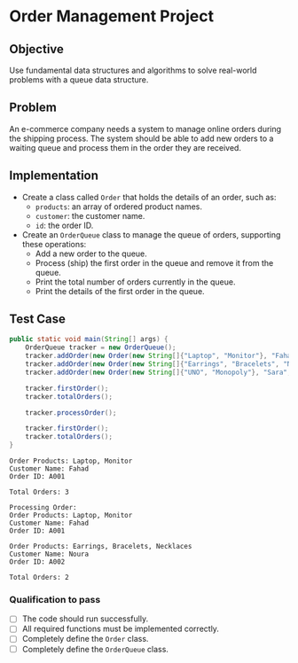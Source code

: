 # Order Management Project

## Objective
Use fundamental data structures and algorithms to solve real-world problems with a queue data structure.


## Problem
An e-commerce company needs a system to manage online orders during the shipping process. The system should be able to add new orders to a waiting queue and process them in the order they are received.

## Implementation
- Create a class called `Order` that holds the details of an order, such as:
  - `products`: an array of ordered product names.
  - `customer`: the customer name.
  - `id`: the order ID.
- Create an `OrderQueue` class to manage the queue of orders, supporting these operations:
  - Add a new order to the queue.
  - Process (ship) the first order in the queue and remove it from the queue.
  - Print the total number of orders currently in the queue.
  - Print the details of the first order in the queue.
 
## Test Case
```java
public static void main(String[] args) {
    OrderQueue tracker = new OrderQueue();
    tracker.addOrder(new Order(new String[]{"Laptop", "Monitor"}, "Fahad", "A001"));
    tracker.addOrder(new Order(new String[]{"Earrings", "Bracelets", "Necklaces"}, "Noura", "A002"));
    tracker.addOrder(new Order(new String[]{"UNO", "Monopoly"}, "Sara", "A003"));

    tracker.firstOrder();
    tracker.totalOrders();

    tracker.processOrder();

    tracker.firstOrder();
    tracker.totalOrders();
}
```
```
Order Products: Laptop, Monitor
Customer Name: Fahad
Order ID: A001

Total Orders: 3

Processing Order:
Order Products: Laptop, Monitor
Customer Name: Fahad
Order ID: A001

Order Products: Earrings, Bracelets, Necklaces
Customer Name: Noura
Order ID: A002

Total Orders: 2
```
### Qualification to pass
- [ ] The code should run successfully.
- [ ] All required functions must be implemented correctly.
- [ ] Completely define the `Order` class.
- [ ] Completely define  the `OrderQueue` class.
